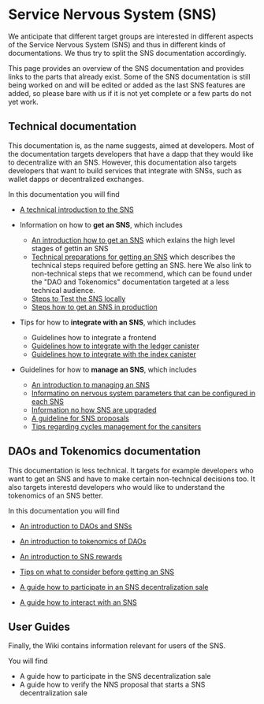 # Service Nervous System (SNS)

We anticipate that different target groups are interested
in different aspects of the Service Nervous System (SNS)
and thus in different kinds of documentations.
We thus try to split the SNS documentation accordingly.

This page provides an overview of the SNS documentation and 
provides links to the parts that already exist.
Some of the SNS documentation is still being worked on and will be 
edited or added as the last SNS features are added, so please bare with
us if it is not yet complete or a few parts do not yet work.


## Technical documentation
This documentation is, as the name suggests, aimed at
developers.
Most of the documentation targets developers that have
a dapp that they would like to decentralize with an SNS. 
However, this documentation also targets developers that
want to build services that integrate with SNSs, such as wallet dapps
or decentralized exchanges.  

In this documentation you will find
* [A technical introduction to the SNS](sns-intro.md)

* Information on how to **get an SNS**, which includes
    * [An introduction how to get an SNS](get-sns/get-sns-intro.md) which
      exlains the high level stages of gettin an SNS
    * [Technical preparations for getting an SNS](get-sns/preparation.md) which
      describes the technical steps required before getting an SNS. here
      We also link to non-technical steps that we recommend,
      which can be found under the "DAO and Tokenomics" documentation
      targeted at a less technical audience.
    * [Steps to Test the SNS locally](get-sns/local-testing.md)
    * [Steps how to get an SNS in production](get-sns/get-sns-production.md)
  
* Tips for how to **integrate with an SNS**, which includes
  * Guidelines how to integrate a frontend <!--[Guidelines how to integrate a frontend](integrate-sns/frontend-integration.md)-->
  * [Guidelines how to integrate with the ledger canister](integrate-sns/ledger-integration.md)
  * [Guidelines how to integrate with the index canister](integrate-sns/index-integration.md)

* Guidelines for how to **manage an SNS**, which includes
  * [An introduction to managing an SNS](managing-sns/manage-sns-intro.md)
  * [Informatino on nervous system parameters that can be configured
    in each SNS](managing-sns/nervous-system-parameters.md)
  * [Information no how SNS are upgraded](managing-sns/upgradeSNS.md)  
  * [A guideline for SNS proposals](managing-sns/proposal-guide.md)
  * [Tips regarding cycles management for the cansiters](managing-sns/cycles-usage.md)

## DAOs and Tokenomics documentation 
This documentation is less technical.
It targets for example developers who want to get an SNS and
have to make certain non-technical decisions too.
It also targets interestd developers who would like to understand
the tokenomics of an SNS better.

In this documentation you will find
* [An introduction to DAOs and
  SNSs](../../../tokenomics/sns/sns-intro-tokens.md)
* [An introduction to tokenomics of 
  DAOs](../../../tokenomics/sns/tokenomics.md)
* [An introduction to SNS 
  rewards](../../../tokenomics/sns/rewards.md)
* [Tips on what to consider before getting an
  SNS](../../../tokenomics/sns/predeployment-considerations.md)

* [A guide how to participate in an SNS decentralization
  sale](../../../tokenomics/sns/sale-interaction.md)
* [A guide how to interact with an SNS](../../../tokenomics/sns/governance-interaction.md)
  


## User Guides
Finally, the Wiki contains information relevant for 
users of the SNS.

You will find
* A guide how to participate in the SNS decentralization sale
* A guide how to verify the NNS proposal that starts a SNS decentralization sale
